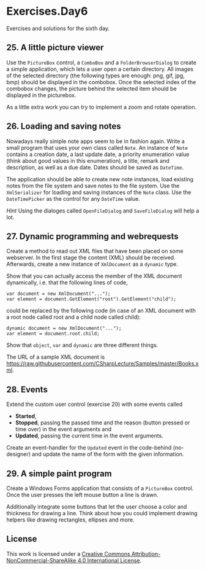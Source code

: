 # Exercises.Day6

Exercises and solutions for the sixth day.

## 25. A little picture viewer

Use the `PictureBox` control, a `ComboBox` and a `FolderBrowserDialog` to create a simple application, which lets a user open a certain directory. All images of the selected directory (the following types are enough: png, gif, jpg, bmp) should be displayed in the combobox. Once the selected index of the combobox changes, the picture behind the selected item should be displayed in the picturebox.

As a little extra work you can try to implement a zoom and rotate operation.

## 26. Loading and saving notes

Nowadays really simple note apps seem to be in fashion again. Write a small program that uses your own class called `Note`. An instance of `Note` contains a creation date, a last update date, a priority enumeration value (think about good values in this enumeration), a title, remark and description, as well as a due date. Dates should be saved as `DateTime`.

The application should be able to create new note instances, load existing notes from the file system and save notes to the file system. Use the `XmlSerializer` for loading and saving instances of the `Note` class. Use the `DateTimePicker` as the control for any `DateTime` value.

*Hint* Using the dialoges called `OpenFileDialog` and `SaveFileDialog` will help a lot.

## 27. Dynamic programming and webrequests

Create a method to read out XML files that have been placed on some webserver. In the first stage the content (XML) should be received. Afterwards, create a new instance of `XmlDocument` as a `dynamic` type.

Show that you can actually access the member of the XML document dynamically, i.e. that the following lines of code,

    var document = new XmlDocument("...");
    var element = document.GetElement("root").GetElement("child");

could be replaced by the following code (in case of an XML document with a root node called root and a child node called child):

    dynamic document = new XmlDocument("...");
    var element = document.root.child;

Show that `object`, `var` and `dynamic` are three different things.

The URL of a sample XML document is <a href="https://raw.githubusercontent.com/CSharpLecture/Samples/master/Books.xml">https://raw.githubusercontent.com/CSharpLecture/Samples/master/Books.xml</a>.

## 28. Events

Extend the custom user control (exercise 20) with some events called

* **Started**,
* **Stopped**, passing the passed time and the reason (button pressed or time over) in the event arguments and
* **Updated**, passing the current time in the event arguments.

Create an event-handler for the `Updated` event in the code-behind (no-designer) and update the name of the form with the given information.

## 29. A simple paint program

Create a Windows Forms application that consists of a `PictureBox` control. Once the user presses the left mouse button a line is drawn.

Additionally integrate some buttons that let the user choose a color and thickness for drawing a line. Think about how you could implement drawing helpers like drawing rectangles, ellipses and more.

## License
This work is licensed under a [Creative Commons Attribution-NonCommercial-ShareAlike 4.0 International License](http://creativecommons.org/licenses/by-nc-sa/4.0/).